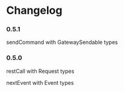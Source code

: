 # Changelog

### 0.5.1

sendCommand with GatewaySendable types

### 0.5.0

restCall with Request types

nextEvent with Event types
